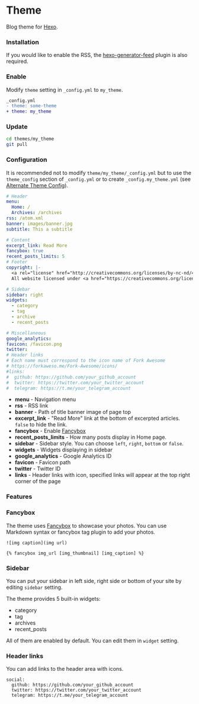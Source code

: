 # Theme

Blog theme for [Hexo].

### **Installation**

If you would like to enable the RSS, the [hexo-generator-feed](https://github.com/hexojs/hexo-generator-feed) plugin is also required.

### **Enable**

Modify `theme` setting in `_config.yml` to `my_theme`.

```diff
_config.yml
- theme: some-theme
+ theme: my_theme
```

### **Update**

```bash
cd themes/my_theme
git pull
```

### **Configuration**

It is recommended not to modify `theme/my_theme/_config.yml` but to use the `theme_config` section of `_config.yml` or to create `_config.my_theme.yml` (see [Alternate Theme Config](https://hexo.io/docs/configuration#Alternate-Theme-Config)).

```yml
# Header
menu:
  Home: /
  Archives: /archives
rss: /atom.xml
banner: images/banner.jpg
subtitle: This a subtitle

# Content
excerpt_link: Read More
fancybox: true
recent_posts_limits: 5
# Footer
copyright: |-
  <a rel="license" href="http://creativecommons.org/licenses/by-nc-nd/4.0/"><img alt="Creative Commons License" style="border-width:0" src="https://i.creativecommons.org/l/by-nc-nd/4.0/88x31.png" /></a></br>
  All website licensed under <a href="https://creativecommons.org/licenses/by-nc-nd/4.0/" target="_blank">CC BY-NC-ND 4.0</a></br>

# Sidebar
sidebar: right
widgets:
  - category
  - tag
  - archive
  - recent_posts

# Miscellaneous
google_analytics:
favicon: /favicon.png
twitter:
# Header links
# Each name must correspond to the icon name of Fork Awesome
# https://forkaweso.me/Fork-Awesome/icons/
#links:
#  github: https://github.com/your_github_account
#  twitter: https://twitter.com/your_twitter_account
#  telegram: https://t.me/your_telegram_account
```

- **menu** - Navigation menu
- **rss** - RSS link
- **banner** - Path of title banner image of page top
- **excerpt_link** - "Read More" link at the bottom of excerpted articles. `false` to hide the link.
- **fancybox** - Enable [Fancybox]
- **recent_posts_limits** - How many posts display in Home page.
- **sidebar** - Sidebar style. You can choose `left`, `right`, `bottom` or `false`.
- **widgets** - Widgets displaying in sidebar
- **google_analytics** - Google Analytics ID
- **favicon** - Favicon path
- **twitter** - Twitter ID
- **links** - Header links with icon, specified links will appear at the top right corner of the page

### **Features**

### **Fancybox**

The theme uses [Fancybox] to showcase your photos. You can use Markdown syntax or fancybox tag plugin to add your photos.

```
![img caption](img url)

{% fancybox img_url [img_thumbnail] [img_caption] %}
```

### **Sidebar**

You can put your sidebar in left side, right side or bottom of your site by editing `sidebar` setting.

The theme provides 5 built-in widgets:

- category
- tag
- archives
- recent_posts

All of them are enabled by default. You can edit them in `widget` setting.

### **Header links**

You can add links to the header area with icons.

```
social:
  github: https://github.com/your_github_account
  twitter: https://twitter.com/your_twitter_account
  telegram: https://t.me/your_telegram_account
```

[Hexo]: https://hexo.io/
[Fancybox]: https://github.com/fancyapps/fancyBox
